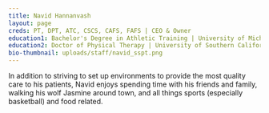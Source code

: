 ```yaml
---
title: Navid Hannanvash
layout: page
creds: PT, DPT, ATC, CSCS, CAFS, FAFS | CEO & Owner
education1: Bachelor's Degree in Athletic Training | University of Michigan
education2: Doctor of Physical Therapy | University of Southern California
bio-thumbnail: uploads/staff/navid_sspt.png
---
```


In addition to striving to set up environments to provide the most quality care to his patients, Navid enjoys spending time with his friends and family, walking his wolf Jasmine around town, and all things sports (especially basketball) and food related.
